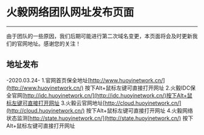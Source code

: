 # 火毅网络团队网址发布页面
***************************************

由于团队的一些原因，我们后期可能进行第二次域名变更，本页面将会及时更新我们的官网地址。感谢您的关注！

## 地址发布
-2020.03.24-
  1.官网首页保全地址[http://www.huoyinetwork.cn/](http://www.huoyinetwork.cn/) 按下Alt+鼠标左键可直接打开网址
  2.火毅IDC保全官网[http://idc.huoyinetwork.cn/](http://idc.huoyinetwork.cn/)按下Alt+鼠标左键可直接打开网址
  3.火毅云官网地址[http://cloud.huoyinetwork.cn/](http://cloud.huoyinetwork.cn/) 按下Alt+鼠标左键可直接打开网址
  4.火毅网络状态监测[http://state.huoyinetwork.cn/](http://state.huoyinetwork.cn/) 按下Alt+鼠标左键可直接打开网址
